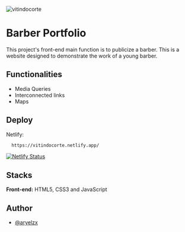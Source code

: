 ![vitindocorte](https://user-images.githubusercontent.com/84799845/211898844-26f92ae3-f7d2-4015-86de-5e7ca458d57b.png)


# Barber Portfolio

This project's front-end main function is to publicize a barber. This is a website designed to demonstrate the work of a young barber.

## Functionalities

- Media Queries
- Interconnected links
- Maps

## Deploy

Netlify:

```bash
  https://vitindocorte.netlify.app/
```

[![Netlify Status](https://api.netlify.com/api/v1/badges/472505f5-6fed-4d1e-90d2-bc5b54e1e2bd/deploy-status)](https://app.netlify.com/sites/vitindocorte/deploys)

## Stacks

**Front-end:** HTML5, CSS3 and JavaScript

## Author

- [@aryelzx](https://www.github.com/aryelzx)
